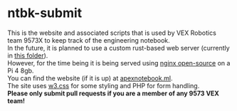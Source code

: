 # ntbk-submit
This is the website and associated scripts that is used by VEX Robotics team 9573X to keep track of the engineering notebook.\
In the future, it is planned to use a custom rust-based web server (currently in [this folder](unused_for_now/)).\
However, for the time being it is being served using [nginx open-source](https://nginx.org/en/) on a Pi 4 8gb.\
You can find the website (if it is up) at [apexnotebook.ml](www.apexnotebook.ml).\
The site uses [w3.css](https://www.w3schools.com/w3css/default.asp) for some styling and PHP for form handling.\
**Please only submit pull requests if you are a member of any 9573 VEX team!**
